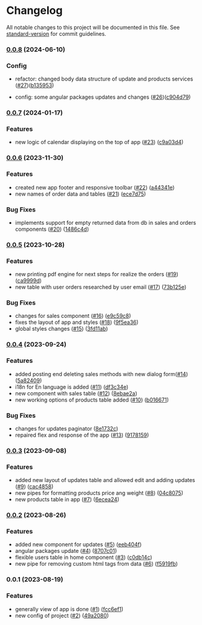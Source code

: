# Changelog

All notable changes to this project will be documented in this file. See [standard-version](https://github.com/conventional-changelog/standard-version) for commit guidelines.

### [0.0.8](https://github.com/Johngtka/BakeryManagerApp/compare/v0.0.7...v0.0.8) (2024-06-10)

### Config

-   refactor: changed body data structure of update and products services ([#27](https://github.com/Johngtka/BakeryManagerApp/issues/27))([b135953](https://github.com/Johngtka/BakeryManagerApp/commit/b1359536b78372c7ad36b89a74bf393baa93e1a3))

-   config: some angular packages updates and changes ([#26](https://github.com/Johngtka/BakeryManagerApp/issues/26))([c904d79](https://github.com/Johngtka/BakeryManagerApp/commit/c904d799a5a00de5af06af3ce6964290aef5fc9d))

### [0.0.7](https://github.com/Johngtka/BakeryManagerApp/compare/v0.0.6...v0.0.7) (2024-01-17)

### Features

-   new logic of calendar displaying on the top of app ([#23](https://github.com/Johngtka/BakeryManagerApp/issues/23)) ([c9a03d4](https://github.com/Johngtka/BakeryManagerApp/commit/c9a03d47b3829d59e44051e0c28d0c231a8381d2))

### [0.0.6](https://github.com/Johngtka/BakeryManagerApp/compare/v0.0.5...v0.0.6) (2023-11-30)

### Features

-   created new app footer and responsive toolbar ([#22](https://github.com/Johngtka/BakeryManagerApp/issues/22)) ([a44341e](https://github.com/Johngtka/BakeryManagerApp/commit/a44341e6f6dbe8b4bb2226f7aaa738bf1f677f34))
-   new names of order data and tables ([#21](https://github.com/Johngtka/BakeryManagerApp/issues/21)) ([ece7d75](https://github.com/Johngtka/BakeryManagerApp/commit/ece7d757f55a2c9544a2efcaace134234eefb662))

### Bug Fixes

-   implements support for empty returned data from db in sales and orders components ([#20](https://github.com/Johngtka/BakeryManagerApp/issues/20)) ([1486c4d](https://github.com/Johngtka/BakeryManagerApp/commit/1486c4d4a6e4d3550fc3dc85671449cb5b3bf535))

### [0.0.5](https://github.com/Johngtka/BakeryManagerApp/compare/v0.0.4...v0.0.5) (2023-10-28)

### Features

-   new printing pdf engine for next steps for realize the orders ([#19](https://github.com/Johngtka/BakeryManagerApp/issues/19)) ([ca9999d](https://github.com/Johngtka/BakeryManagerApp/commit/ca9999dcf0b9da73bc63a2d4129902274f63b862))
-   new table with user orders researched by user email ([#17](https://github.com/Johngtka/BakeryManagerApp/issues/17)) ([73b125e](https://github.com/Johngtka/BakeryManagerApp/commit/73b125eeebdd39e52687c6116ee9241e5a8c5bef))

### Bug Fixes

-   changes for sales component ([#16](https://github.com/Johngtka/BakeryManagerApp/issues/16)) ([e9c59c8](https://github.com/Johngtka/BakeryManagerApp/commit/e9c59c83b23c2f7a498ecf7904e45d28744df7e1))
-   fixes the layout of app and styles ([#18](https://github.com/Johngtka/BakeryManagerApp/issues/18)) ([9f5ea36](https://github.com/Johngtka/BakeryManagerApp/commit/9f5ea36380aca0049be481fce006e00b4861a11b))
-   global styles changes ([#15](https://github.com/Johngtka/BakeryManagerApp/issues/15)) ([3fd11ab](https://github.com/Johngtka/BakeryManagerApp/commit/3fd11abbf0a1aec8cb4f40975947fe99089645be))

### [0.0.4](https://github.com/Johngtka/BakeryManagerApp/compare/v0.0.3...v0.0.4) (2023-09-24)

### Features

-   added posting end deleting sales methods with new dialog form([#14](https://github.com/Johngtka/BakeryManagerApp/issues/14)) ([5a82409](https://github.com/Johngtka/BakeryManagerApp/commit/5a824097a8d2eb28b0a19d2d3c2266aab24dd97f))
-   i18n for En language is added ([#11](https://github.com/Johngtka/BakeryManagerApp/issues/11)) ([df3c34e](https://github.com/Johngtka/BakeryManagerApp/commit/df3c34ec96bc87dcf598133243a1ab4a1655774c))
-   new component with sales table ([#12](https://github.com/Johngtka/BakeryManagerApp/issues/12)) ([8ebae2a](https://github.com/Johngtka/BakeryManagerApp/commit/8ebae2aa3fa10b2774f7d044d31b552f92b074d8))
-   new working options of products table added ([#10](https://github.com/Johngtka/BakeryManagerApp/issues/10)) ([b016671](https://github.com/Johngtka/BakeryManagerApp/commit/b0166718bd5ef00e9976f88408b140f5954c98a1))

### Bug Fixes

-   changes for updates paginator ([8e1732c](https://github.com/Johngtka/BakeryManagerApp/commit/8e1732ccdada07f4a1bcdf0b752186f0b35dda43))
-   repaired flex and response of the app ([#13](https://github.com/Johngtka/BakeryManagerApp/issues/13)) ([9178159](https://github.com/Johngtka/BakeryManagerApp/commit/9178159fc2d9c014842274fce45256a539c37a2b))

### [0.0.3](https://github.com/Johngtka/BakeryManagerApp/compare/v0.0.2...v0.0.3) (2023-09-08)

### Features

-   added new layout of updates table and allowed edit and adding updates ([#9](https://github.com/Johngtka/BakeryManagerApp/issues/9)) ([cac4858](https://github.com/Johngtka/BakeryManagerApp/commit/cac4858a34c344e751876833840ef081f6e4f84e))
-   new pipes for formatting products price ang weight ([#8](https://github.com/Johngtka/BakeryManagerApp/issues/8)) ([04c8075](https://github.com/Johngtka/BakeryManagerApp/commit/04c807561b852e9a1e7573129c5aae8defe9e1ab))
-   new products table in app ([#7](https://github.com/Johngtka/BakeryManagerApp/issues/7)) ([6ecea24](https://github.com/Johngtka/BakeryManagerApp/commit/6ecea241d644862ad9d818435dad42e7e8e80a66))

### [0.0.2](https://github.com/Johngtka/BakeryManagerApp/compare/v0.0.1...v0.0.2) (2023-08-26)

### Features

-   added new component for updates ([#5](https://github.com/Johngtka/BakeryManagerApp/issues/5)) ([eeb404f](https://github.com/Johngtka/BakeryManagerApp/commit/eeb404fd0ef1fd02e3de3efb86e996943c573a70))
-   angular packages update ([#4](https://github.com/Johngtka/BakeryManagerApp/issues/4)) ([8707c01](https://github.com/Johngtka/BakeryManagerApp/commit/8707c01d04ecec9e909bdb37e887b557f70f2537))
-   flexible users table in home component ([#3](https://github.com/Johngtka/BakeryManagerApp/issues/3)) ([c0db14c](https://github.com/Johngtka/BakeryManagerApp/commit/c0db14cc795d65ba73a8d7ff752450a04fc3a136))
-   new pipe for removing custom html tags from data ([#6](https://github.com/Johngtka/BakeryManagerApp/issues/6)) ([f5919fb](https://github.com/Johngtka/BakeryManagerApp/commit/f5919fb6e6837110145af5567891f7d2c0b6bb17))

### 0.0.1 (2023-08-19)

### Features

-   generally view of app is done ([#1](https://github.com/Johngtka/BakeryManagerApp/issues/1)) ([fcc6ef1](https://github.com/Johngtka/BakeryManagerApp/commit/fcc6ef115e85650b24987ac003daba9915217832))
-   new config of project ([#2](https://github.com/Johngtka/BakeryManagerApp/issues/2)) ([49a2080](https://github.com/Johngtka/BakeryManagerApp/commit/49a208096ea86728d9ed3bfcd4c7025ae7387bdf))
